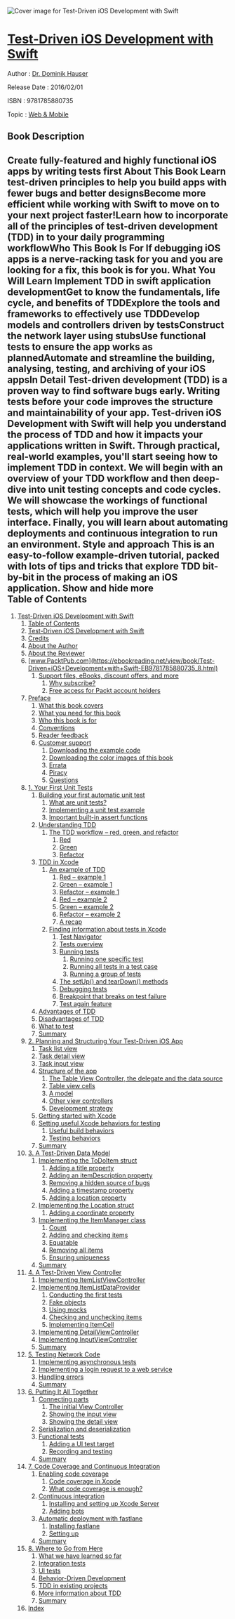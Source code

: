 ![Cover image for Test-Driven iOS Development with Swift](https://imgdetail.ebookreading.net/cover/cover/web_mobile/EB9781785880735.jpg)

[Test-Driven iOS Development with Swift](https://ebookreading.net/view/book/Test-Driven+iOS+Development+with+Swift-EB9781785880735_1.html "Test-Driven iOS Development with Swift")
====================================================================================================================

Author : [Dr. Dominik Hauser](https://ebookreading.net/search/author/Dr.+Dominik+Hauser)

Release Date : 2016/02/01

ISBN : 9781785880735

Topic : [Web & Mobile](https://ebookreading.net/search/category/web-mobile)

Book Description
-----------------

 Create fully-featured and highly functional iOS apps by writing tests first
About This Book
Learn test-driven principles to help you build apps with fewer bugs and better designsBecome more efficient while working with Swift to move on to your next project faster!Learn how to incorporate all of the principles of test-driven development (TDD) in to your daily programming workflowWho This Book Is For
If debugging iOS apps is a nerve-racking task for you and you are looking for a fix, this book is for you.
What You Will Learn
Implement TDD in swift application developmentGet to know the fundamentals, life cycle, and benefits of TDDExplore the tools and frameworks to effectively use TDDDevelop models and controllers driven by testsConstruct the network layer using stubsUse functional tests to ensure the app works as plannedAutomate and streamline the building, analysing, testing, and archiving of your iOS appsIn Detail
Test-driven development (TDD) is a proven way to find software bugs early. Writing tests before your code improves the structure and maintainability of your app.
Test-driven iOS Development with Swift will help you understand the process of TDD and how it impacts your applications written in Swift. Through practical, real-world examples, you'll start seeing how to implement TDD in context. We will begin with an overview of your TDD workflow and then deep-dive into unit testing concepts and code cycles. We will showcase the workings of functional tests, which will help you improve the user interface. Finally, you will learn about automating deployments and continuous integration to run an environment.
Style and approach
This is an easy-to-follow example-driven tutorial, packed with lots of tips and tricks that explore TDD bit-by-bit in the process of making an iOS application.
        Show and hide more                
Table of Contents
-----------------

1. [Test-Driven iOS Development with Swift](https://ebookreading.net/view/book/Test-Driven+iOS+Development+with+Swift-EB9781785880735_3.html)
    1. [Table of Contents](https://ebookreading.net/view/book/Test-Driven+iOS+Development+with+Swift-EB9781785880735_2.html)
    1. [Test-Driven iOS Development with Swift](https://ebookreading.net/view/book/Test-Driven+iOS+Development+with+Swift-EB9781785880735_4.html)
    1. [Credits](https://ebookreading.net/view/book/Test-Driven+iOS+Development+with+Swift-EB9781785880735_5.html)
    1. [About the Author](https://ebookreading.net/view/book/Test-Driven+iOS+Development+with+Swift-EB9781785880735_6.html)
    1. [About the Reviewer](https://ebookreading.net/view/book/Test-Driven+iOS+Development+with+Swift-EB9781785880735_7.html)
    1. [www.PacktPub.com](https://ebookreading.net/view/book/Test-Driven+iOS+Development+with+Swift-EB9781785880735_8.html)
        1. [Support files, eBooks, discount offers, and more](https://ebookreading.net/view/book/Test-Driven+iOS+Development+with+Swift-EB9781785880735_8.html#ch00lvl1sec01)
            1. [Why subscribe?](https://ebookreading.net/view/book/Test-Driven+iOS+Development+with+Swift-EB9781785880735_8.html#ch00lvl2sec01)
            1. [Free access for Packt account holders](https://ebookreading.net/view/book/Test-Driven+iOS+Development+with+Swift-EB9781785880735_8.html#ch00lvl2sec02)
    1. [Preface](https://ebookreading.net/view/book/Test-Driven+iOS+Development+with+Swift-EB9781785880735_9.html)
        1. [What this book covers](https://ebookreading.net/view/book/Test-Driven+iOS+Development+with+Swift-EB9781785880735_9.html#ch00lvl1sec02)
        1. [What you need for this book](https://ebookreading.net/view/book/Test-Driven+iOS+Development+with+Swift-EB9781785880735_10.html)
        1. [Who this book is for](https://ebookreading.net/view/book/Test-Driven+iOS+Development+with+Swift-EB9781785880735_11.html)
        1. [Conventions](https://ebookreading.net/view/book/Test-Driven+iOS+Development+with+Swift-EB9781785880735_12.html)
        1. [Reader feedback](https://ebookreading.net/view/book/Test-Driven+iOS+Development+with+Swift-EB9781785880735_13.html)
        1. [Customer support](https://ebookreading.net/view/book/Test-Driven+iOS+Development+with+Swift-EB9781785880735_14.html)
            1. [Downloading the example code](https://ebookreading.net/view/book/Test-Driven+iOS+Development+with+Swift-EB9781785880735_14.html#ch00lvl2sec03)
            1. [Downloading the color images of this book](https://ebookreading.net/view/book/Test-Driven+iOS+Development+with+Swift-EB9781785880735_14.html#ch00lvl2sec04)
            1. [Errata](https://ebookreading.net/view/book/Test-Driven+iOS+Development+with+Swift-EB9781785880735_14.html#ch00lvl2sec05)
            1. [Piracy](https://ebookreading.net/view/book/Test-Driven+iOS+Development+with+Swift-EB9781785880735_14.html#ch00lvl2sec06)
            1. [Questions](https://ebookreading.net/view/book/Test-Driven+iOS+Development+with+Swift-EB9781785880735_14.html#ch00lvl2sec07)
    1. [1. Your First Unit Tests](https://ebookreading.net/view/book/Test-Driven+iOS+Development+with+Swift-EB9781785880735_15.html)
        1. [Building your first automatic unit test](https://ebookreading.net/view/book/Test-Driven+iOS+Development+with+Swift-EB9781785880735_15.html#ch01lvl1sec08)
            1. [What are unit tests?](https://ebookreading.net/view/book/Test-Driven+iOS+Development+with+Swift-EB9781785880735_15.html#ch01lvl2sec08)
            1. [Implementing a unit test example](https://ebookreading.net/view/book/Test-Driven+iOS+Development+with+Swift-EB9781785880735_15.html#ch01lvl2sec09)
            1. [Important built-in assert functions](https://ebookreading.net/view/book/Test-Driven+iOS+Development+with+Swift-EB9781785880735_15.html#ch01lvl2sec10)
        1. [Understanding TDD](https://ebookreading.net/view/book/Test-Driven+iOS+Development+with+Swift-EB9781785880735_16.html)
            1. [The TDD workflow – red, green, and refactor](https://ebookreading.net/view/book/Test-Driven+iOS+Development+with+Swift-EB9781785880735_16.html#ch01lvl2sec11)
                1. [Red](https://ebookreading.net/view/book/Test-Driven+iOS+Development+with+Swift-EB9781785880735_16.html#ch01lvl3sec01)
                1. [Green](https://ebookreading.net/view/book/Test-Driven+iOS+Development+with+Swift-EB9781785880735_16.html#ch01lvl3sec02)
                1. [Refactor](https://ebookreading.net/view/book/Test-Driven+iOS+Development+with+Swift-EB9781785880735_16.html#ch01lvl3sec03)
        1. [TDD in Xcode](https://ebookreading.net/view/book/Test-Driven+iOS+Development+with+Swift-EB9781785880735_17.html)
            1. [An example of TDD](https://ebookreading.net/view/book/Test-Driven+iOS+Development+with+Swift-EB9781785880735_17.html#ch01lvl2sec12)
                1. [Red – example 1](https://ebookreading.net/view/book/Test-Driven+iOS+Development+with+Swift-EB9781785880735_17.html#ch01lvl3sec04)
                1. [Green – example 1](https://ebookreading.net/view/book/Test-Driven+iOS+Development+with+Swift-EB9781785880735_17.html#ch01lvl3sec05)
                1. [Refactor – example 1](https://ebookreading.net/view/book/Test-Driven+iOS+Development+with+Swift-EB9781785880735_17.html#ch01lvl3sec06)
                1. [Red – example 2](https://ebookreading.net/view/book/Test-Driven+iOS+Development+with+Swift-EB9781785880735_17.html#ch01lvl3sec07)
                1. [Green – example 2](https://ebookreading.net/view/book/Test-Driven+iOS+Development+with+Swift-EB9781785880735_17.html#ch01lvl3sec08)
                1. [Refactor – example 2](https://ebookreading.net/view/book/Test-Driven+iOS+Development+with+Swift-EB9781785880735_17.html#ch01lvl3sec09)
                1. [A recap](https://ebookreading.net/view/book/Test-Driven+iOS+Development+with+Swift-EB9781785880735_17.html#ch01lvl3sec10)
            1. [Finding information about tests in Xcode](https://ebookreading.net/view/book/Test-Driven+iOS+Development+with+Swift-EB9781785880735_17.html#ch01lvl2sec13)
                1. [Test Navigator](https://ebookreading.net/view/book/Test-Driven+iOS+Development+with+Swift-EB9781785880735_17.html#ch01lvl3sec11)
                1. [Tests overview](https://ebookreading.net/view/book/Test-Driven+iOS+Development+with+Swift-EB9781785880735_17.html#ch01lvl3sec12)
                1. [Running tests](https://ebookreading.net/view/book/Test-Driven+iOS+Development+with+Swift-EB9781785880735_17.html#ch01lvl3sec13)
                    1. [Running one specific test](https://ebookreading.net/view/book/Test-Driven+iOS+Development+with+Swift-EB9781785880735_17.html#ch01lvl4sec01)
                    1. [Running all tests in a test case](https://ebookreading.net/view/book/Test-Driven+iOS+Development+with+Swift-EB9781785880735_17.html#ch01lvl4sec02)
                    1. [Running a group of tests](https://ebookreading.net/view/book/Test-Driven+iOS+Development+with+Swift-EB9781785880735_17.html#ch01lvl4sec03)
                1. [The setUp() and tearDown() methods](https://ebookreading.net/view/book/Test-Driven+iOS+Development+with+Swift-EB9781785880735_17.html#ch01lvl3sec14)
                1. [Debugging tests](https://ebookreading.net/view/book/Test-Driven+iOS+Development+with+Swift-EB9781785880735_17.html#ch01lvl3sec15)
                1. [Breakpoint that breaks on test failure](https://ebookreading.net/view/book/Test-Driven+iOS+Development+with+Swift-EB9781785880735_17.html#ch01lvl3sec16)
                1. [Test again feature](https://ebookreading.net/view/book/Test-Driven+iOS+Development+with+Swift-EB9781785880735_17.html#ch01lvl3sec17)
        1. [Advantages of TDD](https://ebookreading.net/view/book/Test-Driven+iOS+Development+with+Swift-EB9781785880735_18.html)
        1. [Disadvantages of TDD](https://ebookreading.net/view/book/Test-Driven+iOS+Development+with+Swift-EB9781785880735_19.html)
        1. [What to test](https://ebookreading.net/view/book/Test-Driven+iOS+Development+with+Swift-EB9781785880735_20.html)
        1. [Summary](https://ebookreading.net/view/book/Test-Driven+iOS+Development+with+Swift-EB9781785880735_21.html)
    1. [2. Planning and Structuring Your Test-Driven iOS App](https://ebookreading.net/view/book/Test-Driven+iOS+Development+with+Swift-EB9781785880735_22.html)
        1. [Task list view](https://ebookreading.net/view/book/Test-Driven+iOS+Development+with+Swift-EB9781785880735_22.html#ch02lvl1sec15)
        1. [Task detail view](https://ebookreading.net/view/book/Test-Driven+iOS+Development+with+Swift-EB9781785880735_23.html)
        1. [Task input view](https://ebookreading.net/view/book/Test-Driven+iOS+Development+with+Swift-EB9781785880735_24.html)
        1. [Structure of the app](https://ebookreading.net/view/book/Test-Driven+iOS+Development+with+Swift-EB9781785880735_25.html)
            1. [The Table View Controller, the delegate and the data source](https://ebookreading.net/view/book/Test-Driven+iOS+Development+with+Swift-EB9781785880735_25.html#ch02lvl2sec14)
            1. [Table view cells](https://ebookreading.net/view/book/Test-Driven+iOS+Development+with+Swift-EB9781785880735_25.html#ch02lvl2sec15)
            1. [A model](https://ebookreading.net/view/book/Test-Driven+iOS+Development+with+Swift-EB9781785880735_25.html#ch02lvl2sec16)
            1. [Other view controllers](https://ebookreading.net/view/book/Test-Driven+iOS+Development+with+Swift-EB9781785880735_25.html#ch02lvl2sec17)
            1. [Development strategy](https://ebookreading.net/view/book/Test-Driven+iOS+Development+with+Swift-EB9781785880735_25.html#ch02lvl2sec18)
        1. [Getting started with Xcode](https://ebookreading.net/view/book/Test-Driven+iOS+Development+with+Swift-EB9781785880735_26.html)
        1. [Setting useful Xcode behaviors for testing](https://ebookreading.net/view/book/Test-Driven+iOS+Development+with+Swift-EB9781785880735_27.html)
            1. [Useful build behaviors](https://ebookreading.net/view/book/Test-Driven+iOS+Development+with+Swift-EB9781785880735_27.html#ch02lvl2sec19)
            1. [Testing behaviors](https://ebookreading.net/view/book/Test-Driven+iOS+Development+with+Swift-EB9781785880735_27.html#ch02lvl2sec20)
        1. [Summary](https://ebookreading.net/view/book/Test-Driven+iOS+Development+with+Swift-EB9781785880735_28.html)
    1. [3. A Test-Driven Data Model](https://ebookreading.net/view/book/Test-Driven+iOS+Development+with+Swift-EB9781785880735_29.html)
        1. [Implementing the ToDoItem struct](https://ebookreading.net/view/book/Test-Driven+iOS+Development+with+Swift-EB9781785880735_29.html#ch03lvl1sec22)
            1. [Adding a title property](https://ebookreading.net/view/book/Test-Driven+iOS+Development+with+Swift-EB9781785880735_29.html#ch03lvl2sec21)
            1. [Adding an itemDescription property](https://ebookreading.net/view/book/Test-Driven+iOS+Development+with+Swift-EB9781785880735_29.html#ch03lvl2sec22)
            1. [Removing a hidden source of bugs](https://ebookreading.net/view/book/Test-Driven+iOS+Development+with+Swift-EB9781785880735_29.html#ch03lvl2sec23)
            1. [Adding a timestamp property](https://ebookreading.net/view/book/Test-Driven+iOS+Development+with+Swift-EB9781785880735_29.html#ch03lvl2sec24)
            1. [Adding a location property](https://ebookreading.net/view/book/Test-Driven+iOS+Development+with+Swift-EB9781785880735_29.html#ch03lvl2sec25)
        1. [Implementing the Location struct](https://ebookreading.net/view/book/Test-Driven+iOS+Development+with+Swift-EB9781785880735_30.html)
            1. [Adding a coordinate property](https://ebookreading.net/view/book/Test-Driven+iOS+Development+with+Swift-EB9781785880735_30.html#ch03lvl2sec26)
        1. [Implementing the ItemManager class](https://ebookreading.net/view/book/Test-Driven+iOS+Development+with+Swift-EB9781785880735_31.html)
            1. [Count](https://ebookreading.net/view/book/Test-Driven+iOS+Development+with+Swift-EB9781785880735_31.html#ch03lvl2sec27)
            1. [Adding and checking items](https://ebookreading.net/view/book/Test-Driven+iOS+Development+with+Swift-EB9781785880735_31.html#ch03lvl2sec28)
            1. [Equatable](https://ebookreading.net/view/book/Test-Driven+iOS+Development+with+Swift-EB9781785880735_31.html#ch03lvl2sec29)
            1. [Removing all items](https://ebookreading.net/view/book/Test-Driven+iOS+Development+with+Swift-EB9781785880735_31.html#ch03lvl2sec30)
            1. [Ensuring uniqueness](https://ebookreading.net/view/book/Test-Driven+iOS+Development+with+Swift-EB9781785880735_31.html#ch03lvl2sec31)
        1. [Summary](https://ebookreading.net/view/book/Test-Driven+iOS+Development+with+Swift-EB9781785880735_32.html)
    1. [4. A Test-Driven View Controller](https://ebookreading.net/view/book/Test-Driven+iOS+Development+with+Swift-EB9781785880735_33.html)
        1. [Implementing ItemListViewController](https://ebookreading.net/view/book/Test-Driven+iOS+Development+with+Swift-EB9781785880735_33.html#ch04lvl1sec26)
        1. [Implementing ItemListDataProvider](https://ebookreading.net/view/book/Test-Driven+iOS+Development+with+Swift-EB9781785880735_34.html)
            1. [Conducting the first tests](https://ebookreading.net/view/book/Test-Driven+iOS+Development+with+Swift-EB9781785880735_34.html#ch04lvl2sec32)
            1. [Fake objects](https://ebookreading.net/view/book/Test-Driven+iOS+Development+with+Swift-EB9781785880735_34.html#ch04lvl2sec33)
            1. [Using mocks](https://ebookreading.net/view/book/Test-Driven+iOS+Development+with+Swift-EB9781785880735_34.html#ch04lvl2sec34)
            1. [Checking and unchecking items](https://ebookreading.net/view/book/Test-Driven+iOS+Development+with+Swift-EB9781785880735_34.html#ch04lvl2sec35)
            1. [Implementing ItemCell](https://ebookreading.net/view/book/Test-Driven+iOS+Development+with+Swift-EB9781785880735_34.html#ch04lvl2sec36)
        1. [Implementing DetailViewController](https://ebookreading.net/view/book/Test-Driven+iOS+Development+with+Swift-EB9781785880735_35.html)
        1. [Implementing InputViewController](https://ebookreading.net/view/book/Test-Driven+iOS+Development+with+Swift-EB9781785880735_36.html)
        1. [Summary](https://ebookreading.net/view/book/Test-Driven+iOS+Development+with+Swift-EB9781785880735_37.html)
    1. [5. Testing Network Code](https://ebookreading.net/view/book/Test-Driven+iOS+Development+with+Swift-EB9781785880735_38.html)
        1. [Implementing asynchronous tests](https://ebookreading.net/view/book/Test-Driven+iOS+Development+with+Swift-EB9781785880735_38.html#ch05lvl1sec31)
        1. [Implementing a login request to a web service](https://ebookreading.net/view/book/Test-Driven+iOS+Development+with+Swift-EB9781785880735_39.html)
        1. [Handling errors](https://ebookreading.net/view/book/Test-Driven+iOS+Development+with+Swift-EB9781785880735_40.html)
        1. [Summary](https://ebookreading.net/view/book/Test-Driven+iOS+Development+with+Swift-EB9781785880735_41.html)
    1. [6. Putting It All Together](https://ebookreading.net/view/book/Test-Driven+iOS+Development+with+Swift-EB9781785880735_42.html)
        1. [Connecting parts](https://ebookreading.net/view/book/Test-Driven+iOS+Development+with+Swift-EB9781785880735_42.html#ch06lvl1sec35)
            1. [The initial View Controller](https://ebookreading.net/view/book/Test-Driven+iOS+Development+with+Swift-EB9781785880735_42.html#ch06lvl2sec37)
            1. [Showing the input view](https://ebookreading.net/view/book/Test-Driven+iOS+Development+with+Swift-EB9781785880735_42.html#ch06lvl2sec38)
            1. [Showing the detail view](https://ebookreading.net/view/book/Test-Driven+iOS+Development+with+Swift-EB9781785880735_42.html#ch06lvl2sec39)
        1. [Serialization and deserialization](https://ebookreading.net/view/book/Test-Driven+iOS+Development+with+Swift-EB9781785880735_43.html)
        1. [Functional tests](https://ebookreading.net/view/book/Test-Driven+iOS+Development+with+Swift-EB9781785880735_44.html)
            1. [Adding a UI test target](https://ebookreading.net/view/book/Test-Driven+iOS+Development+with+Swift-EB9781785880735_44.html#ch06lvl2sec40)
            1. [Recording and testing](https://ebookreading.net/view/book/Test-Driven+iOS+Development+with+Swift-EB9781785880735_44.html#ch06lvl2sec41)
        1. [Summary](https://ebookreading.net/view/book/Test-Driven+iOS+Development+with+Swift-EB9781785880735_45.html)
    1. [7. Code Coverage and Continuous Integration](https://ebookreading.net/view/book/Test-Driven+iOS+Development+with+Swift-EB9781785880735_46.html)
        1. [Enabling code coverage](https://ebookreading.net/view/book/Test-Driven+iOS+Development+with+Swift-EB9781785880735_46.html#ch07lvl1sec39)
            1. [Code coverage in Xcode](https://ebookreading.net/view/book/Test-Driven+iOS+Development+with+Swift-EB9781785880735_46.html#ch07lvl2sec42)
            1. [What code coverage is enough?](https://ebookreading.net/view/book/Test-Driven+iOS+Development+with+Swift-EB9781785880735_46.html#ch07lvl2sec43)
        1. [Continuous integration](https://ebookreading.net/view/book/Test-Driven+iOS+Development+with+Swift-EB9781785880735_47.html)
            1. [Installing and setting up Xcode Server](https://ebookreading.net/view/book/Test-Driven+iOS+Development+with+Swift-EB9781785880735_47.html#ch07lvl2sec44)
            1. [Adding bots](https://ebookreading.net/view/book/Test-Driven+iOS+Development+with+Swift-EB9781785880735_47.html#ch07lvl2sec45)
        1. [Automatic deployment with fastlane](https://ebookreading.net/view/book/Test-Driven+iOS+Development+with+Swift-EB9781785880735_48.html)
            1. [Installing fastlane](https://ebookreading.net/view/book/Test-Driven+iOS+Development+with+Swift-EB9781785880735_48.html#ch07lvl2sec46)
            1. [Setting up](https://ebookreading.net/view/book/Test-Driven+iOS+Development+with+Swift-EB9781785880735_48.html#ch07lvl2sec47)
        1. [Summary](https://ebookreading.net/view/book/Test-Driven+iOS+Development+with+Swift-EB9781785880735_49.html)
    1. [8. Where to Go from Here](https://ebookreading.net/view/book/Test-Driven+iOS+Development+with+Swift-EB9781785880735_50.html)
        1. [What we have learned so far](https://ebookreading.net/view/book/Test-Driven+iOS+Development+with+Swift-EB9781785880735_50.html#ch08lvl1sec43)
        1. [Integration tests](https://ebookreading.net/view/book/Test-Driven+iOS+Development+with+Swift-EB9781785880735_51.html)
        1. [UI tests](https://ebookreading.net/view/book/Test-Driven+iOS+Development+with+Swift-EB9781785880735_52.html)
        1. [Behavior-Driven Development](https://ebookreading.net/view/book/Test-Driven+iOS+Development+with+Swift-EB9781785880735_53.html)
        1. [TDD in existing projects](https://ebookreading.net/view/book/Test-Driven+iOS+Development+with+Swift-EB9781785880735_54.html)
        1. [More information about TDD](https://ebookreading.net/view/book/Test-Driven+iOS+Development+with+Swift-EB9781785880735_55.html)
        1. [Summary](https://ebookreading.net/view/book/Test-Driven+iOS+Development+with+Swift-EB9781785880735_56.html)
    1. [Index](https://ebookreading.net/view/book/Test-Driven+iOS+Development+with+Swift-EB9781785880735_57.html)
